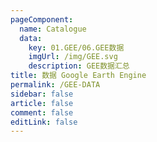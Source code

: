 ```yaml
---
pageComponent: 
  name: Catalogue
  data: 
    key: 01.GEE/06.GEE数据
    imgUrl: /img/GEE.svg
    description: GEE数据汇总
title: 数据 Google Earth Engine 
permalink: /GEE-DATA
sidebar: false
article: false
comment: false
editLink: false
---
```

